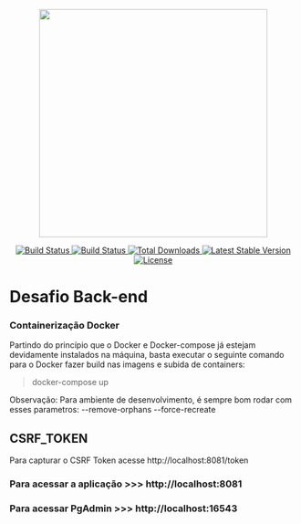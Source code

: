 <p align="center">
    <a href="https://laravel.com" target="_blank">
        <img src="https://raw.githubusercontent.com/laravel/art/master/logo-lockup/5%20SVG/2%20CMYK/1%20Full%20Color/laravel-logolockup-cmyk-red.svg" width="400">
    </a>
</p>

<p align="center">
    <a href="https://br2.php.net/">
        <img src="https://www.php.net/images/logos/new-php-logo.svg" alt="Build Status">
    </a>
    <a href="https://travis-ci.org/laravel/framework">
        <img src="https://travis-ci.org/laravel/framework.svg" alt="Build Status">
    </a>
    <a href="https://packagist.org/packages/laravel/framework">
        <img src="https://img.shields.io/packagist/dt/laravel/framework" alt="Total Downloads">
    </a>
    <a href="https://packagist.org/packages/laravel/framework">
        <img src="https://img.shields.io/packagist/v/laravel/framework" alt="Latest Stable Version">
    </a>
    <a href="https://packagist.org/packages/laravel/framework">
        <img src="https://img.shields.io/packagist/l/laravel/framework" alt="License">
    </a>
</p>

# Desafio Back-end

### Containerização Docker

Partindo do princípio que o Docker e Docker-compose já estejam devidamente instalados na máquina, basta executar o seguinte comando para o Docker fazer build nas imagens e subida de containers: 

> docker-compose up 

Observação: Para ambiente de desenvolvimento, é sempre bom rodar com esses parametros: --remove-orphans --force-recreate 

## CSRF_TOKEN

Para capturar o CSRF Token acesse http://localhost:8081/token

### Para acessar a aplicação >>> http://localhost:8081  

### Para acessar PgAdmin >>>  http://localhost:16543

